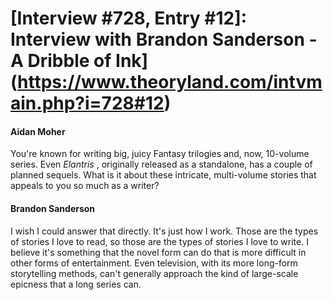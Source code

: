# [Interview #728, Entry #12]: Interview with Brandon Sanderson - A Dribble of Ink](https://www.theoryland.com/intvmain.php?i=728#12)

#### Aidan Moher

You're known for writing big, juicy Fantasy trilogies and, now, 10-volume series. Even
*Elantris*
, originally released as a standalone, has a couple of planned sequels. What is it about these intricate, multi-volume stories that appeals to you so much as a writer?

#### Brandon Sanderson

I wish I could answer that directly. It's just how I work. Those are the types of stories I love to read, so those are the types of stories I love to write. I believe it's something that the novel form can do that is more difficult in other forms of entertainment. Even television, with its more long-form storytelling methods, can't generally approach the kind of large-scale epicness that a long series can.


